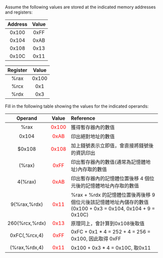 Assume the following values are stored at the indicated memory addresses and registers: 

| Address | Value |
| :----: | :----: |
| 0x100  | 0xFF |
| 0x104  | 0xAB |
| 0x108  | 0x13 |
| 0x10C  | 0x11 |

| Register | Value |
| :----: | :----: |
| %rax  | 0x100 |
| %rcx  | 0x1 |
| %rdx  | 0x3 |

Fill in the following table showing the values for the indicated operands:  

| Operand | Value | Reference |
| :----: | :----: | :---- |
| %rax  | <font color="red">0x100</font> | 獲得暫存器內的數值|
| 0x104  | <font color="red">0xAB</font> | 印出絕對地址的數值 |
| $0x108  | <font color="red">0x108</font>  | 加上錢號表示立即值，會直接將錢號後的資訊印出 |
| (%rax)  |  <font color="red">0xFF</font> | 印出暫存器內的數值(通常為記憶體地址)內存取的數值|
| 4(%rax)  | <font color="red">0xAB</font>  | 印出暫存器內的記憶體位置後移 4 個位元後的記憶體地址內存取的數值|
| 9(%rax,%rdx)  | <font color="red">0x11</font>  | %rax + %rdx 的記憶體位置後再後移 9 個位元後該記憶體地址內儲存的數值 (0x100 + 0x3 = 0x104, 0x104 + 9 = 0x10C)|
| 260(%rcx,%rdx)  | <font color="red">0x13</font>  | 原理同上，會計算到0x108後取值 |
| 0xFC(,%rcx,4) | <font color="red">0xFF</font>  | 0xFC + 0x1 * 4 = 252 + 4 = 256 = 0x100, 因此取得 0xFF |
| (%rax,%rdx,4) | <font color="red">0x11</font>  | 0x100 + 0x3 * 4 = 0x10C, 取0x11|